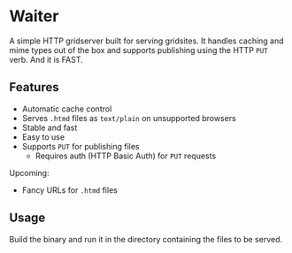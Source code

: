 # Waiter

A simple HTTP gridserver built for serving gridsites. It handles caching and mime types out of the box and supports publishing using the HTTP `PUT` verb. And it is FAST.

## Features

- Automatic cache control
- Serves `.htmd` files as `text/plain` on unsupported browsers
- Stable and fast
- Easy to use
- Supports `PUT` for publishing files
  - Requires auth (HTTP Basic Auth) for `PUT` requests

Upcoming:

- Fancy URLs for `.htmd` files

## Usage

Build the binary and run it in the directory containing the files to be served.
